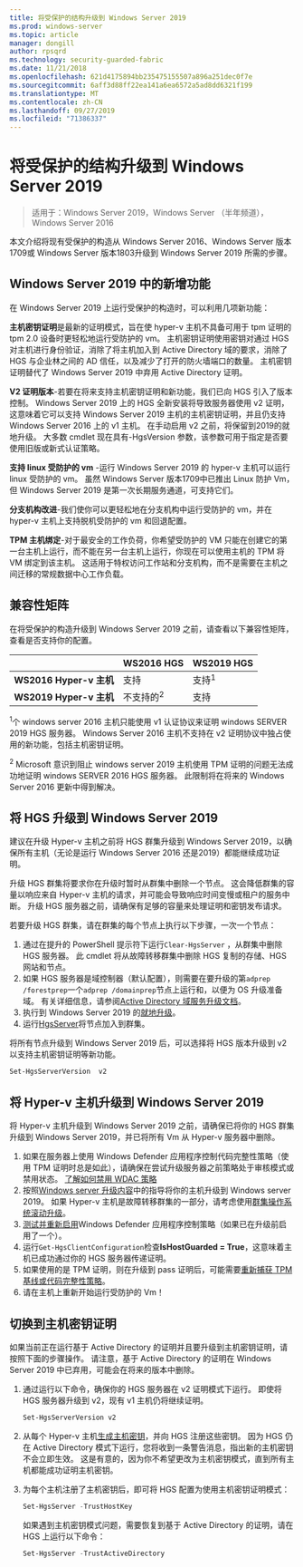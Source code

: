 ```yaml
---
title: 将受保护的结构升级到 Windows Server 2019
ms.prod: windows-server
ms.topic: article
manager: dongill
author: rpsqrd
ms.technology: security-guarded-fabric
ms.date: 11/21/2018
ms.openlocfilehash: 621d4175894bb235475155507a896a251dec0f7e
ms.sourcegitcommit: 6aff3d88ff22ea141a6ea6572a5ad8dd6321f199
ms.translationtype: MT
ms.contentlocale: zh-CN
ms.lasthandoff: 09/27/2019
ms.locfileid: "71386337"
---
```

# <a name="upgrade-a-guarded-fabric-to-windows-server-2019"></a>将受保护的结构升级到 Windows Server 2019

> 适用于：Windows Server 2019，Windows Server （半年频道），Windows Server 2016

本文介绍将现有受保护的构造从 Windows Server 2016、Windows Server 版本1709或 Windows Server 版本1803升级到 Windows Server 2019 所需的步骤。

## <a name="whats-new-in-windows-server-2019"></a>Windows Server 2019 中的新增功能

在 Windows Server 2019 上运行受保护的构造时，可以利用几项新功能：

**主机密钥证明**是最新的证明模式，旨在使 hyper-v 主机不具备可用于 tpm 证明的 tpm 2.0 设备时更轻松地运行受防护的 vm。 主机密钥证明使用密钥对通过 HGS 对主机进行身份验证，消除了将主机加入到 Active Directory 域的要求，消除了 HGS 与企业林之间的 AD 信任，以及减少了打开的防火墙端口的数量。 主机密钥证明替代了 Windows Server 2019 中弃用 Active Directory 证明。

**V2 证明版本**-若要在将来支持主机密钥证明和新功能，我们已向 HGS 引入了版本控制。 Windows Server 2019 上的 HGS 全新安装将导致服务器使用 v2 证明，这意味着它可以支持 Windows Server 2019 主机的主机密钥证明，并且仍支持 Windows Server 2016 上的 v1 主机。 在手动启用 v2 之前，将保留到2019的就地升级。 大多数 cmdlet 现在具有-HgsVersion 参数，该参数可用于指定是否要使用旧版或新式认证策略。

**支持 linux 受防护的 vm** -运行 Windows Server 2019 的 hyper-v 主机可以运行 linux 受防护的 vm。 虽然 Windows Server 版本1709中已推出 Linux 防护 Vm，但 Windows Server 2019 是第一次长期服务通道，可支持它们。

**分支机构改进**-我们使你可以更轻松地在分支机构中运行受防护的 vm，并在 hyper-v 主机上支持脱机受防护的 vm 和回退配置。

**TPM 主机绑定**-对于最安全的工作负荷，你希望受防护的 VM 只能在创建它的第一台主机上运行，而不能在另一台主机上运行，你现在可以使用主机的 TPM 将 VM 绑定到该主机。 这适用于特权访问工作站和分支机构，而不是需要在主机之间迁移的常规数据中心工作负载。

## <a name="compatibility-matrix"></a>兼容性矩阵

在将受保护的构造升级到 Windows Server 2019 之前，请查看以下兼容性矩阵，查看是否支持你的配置。

|  | WS2016 HGS | WS2019 HGS|
|---|---|---|
|**WS2016 Hyper-v 主机** | 支持 | 支持<sup>1</sup>|
|**WS2019 Hyper-v 主机** | 不支持的<sup>2</sup> | 支持|

<sup>1</sup>个 windows server 2016 主机只能使用 v1 认证协议来证明 windows SERVER 2019 HGS 服务器。 Windows Server 2016 主机不支持在 v2 证明协议中独占使用的新功能，包括主机密钥证明。

<sup>2</sup> Microsoft 意识到阻止 windows server 2019 主机使用 TPM 证明的问题无法成功地证明 windows SERVER 2016 HGS 服务器。 此限制将在将来的 Windows Server 2016 更新中得到解决。

## <a name="upgrade-hgs-to-windows-server-2019"></a>将 HGS 升级到 Windows Server 2019

建议在升级 Hyper-v 主机之前将 HGS 群集升级到 Windows Server 2019，以确保所有主机（无论是运行 Windows Server 2016 还是2019）都能继续成功证明。

升级 HGS 群集将要求你在升级时暂时从群集中删除一个节点。 这会降低群集的容量以响应来自 Hyper-v 主机的请求，并可能会导致响应时间变慢或租户的服务中断。 升级 HGS 服务器之前，请确保有足够的容量来处理证明和密钥发布请求。

若要升级 HGS 群集，请在群集的每个节点上执行以下步骤，一次一个节点：

1.  通过在提升的 PowerShell 提示符下运行`Clear-HgsServer` ，从群集中删除 HGS 服务器。 此 cmdlet 将从故障转移群集中删除 HGS 复制的存储、HGS 网站和节点。
2.  如果 HGS 服务器是域控制器（默认配置），则需要在要升级的第`adprep /forestprep`一个`adprep /domainprep`节点上运行和，以便为 OS 升级准备域。 有关详细信息，请参阅[Active Directory 域服务升级文档](https://docs.microsoft.com/windows-server/identity/ad-ds/deploy/upgrade-domain-controllers#supported-in-place-upgrade-paths)。
3.  执行到 Windows Server 2019 的[就地升级](../../get-started-19/install-upgrade-migrate-19.md)。
4.  运行[HgsServer](guarded-fabric-configure-additional-hgs-nodes.md)将节点加入到群集。

将所有节点升级到 Windows Server 2019 后，可以选择将 HGS 版本升级到 v2 以支持主机密钥证明等新功能。

```powershell
Set-HgsServerVersion  v2
```

## <a name="upgrade-hyper-v-hosts-to-windows-server-2019"></a>将 Hyper-v 主机升级到 Windows Server 2019

将 Hyper-v 主机升级到 Windows Server 2019 之前，请确保已将你的 HGS 群集升级到 Windows Server 2019，并已将所有 Vm 从 Hyper-v 服务器中删除。

1.  如果在服务器上使用 Windows Defender 应用程序控制代码完整性策略（使用 TPM 证明时总是如此），请确保在尝试升级服务器之前策略处于审核模式或禁用状态。 [了解如何禁用 WDAC 策略](https://docs.microsoft.com/windows/security/threat-protection/windows-defender-application-control/disable-windows-defender-application-control-policies)
2.  按照[Windows server 升级内容](../../upgrade/upgrade-overview.md)中的指导将你的主机升级到 Windows server 2019。 如果 Hyper-v 主机是故障转移群集的一部分，请考虑使用[群集操作系统滚动升级](../../failover-clustering/Cluster-Operating-System-Rolling-Upgrade.md)。
3.  [测试并重新启用](https://docs.microsoft.com/windows/security/threat-protection/windows-defender-application-control/audit-windows-defender-application-control-policies)Windows Defender 应用程序控制策略（如果已在升级前启用了一个）。
4.  运行`Get-HgsClientConfiguration`检查**IsHostGuarded = True**，这意味着主机已成功通过你的 HGS 服务器传递证明。
5.  如果使用的是 TPM 证明，则在升级到 pass 证明后，可能需要[重新捕获 TPM 基线或代码完整性策略](guarded-fabric-add-host-information-for-tpm-trusted-attestation.md)。
6.  请在主机上重新开始运行受防护的 Vm！

## <a name="switch-to-host-key-attestation"></a>切换到主机密钥证明

如果当前正在运行基于 Active Directory 的证明并且要升级到主机密钥证明，请按照下面的步骤操作。 请注意，基于 Active Directory 的证明在 Windows Server 2019 中已弃用，可能会在将来的版本中删除。

1.  通过运行以下命令，确保你的 HGS 服务器在 v2 证明模式下运行。 即使将 HGS 服务器升级到 v2，现有 v1 主机仍将继续证明。

    ```powershell
    Set-HgsServerVersion v2
    ```

2.  从每个 Hyper-v 主机[生成主机密钥](guarded-fabric-create-host-key.md)，并向 HGS 注册这些密钥。 因为 HGS 仍在 Active Directory 模式下运行，您将收到一条警告消息，指出新的主机密钥不会立即生效。 这是有意的，因为你不希望更改为主机密钥模式，直到所有主机都能成功证明主机密钥。

3.  为每个主机注册了主机密钥后，即可将 HGS 配置为使用主机密钥证明模式：

    ```powershell
    Set-HgsServer -TrustHostKey
    ```

    如果遇到主机密钥模式问题，需要恢复到基于 Active Directory 的证明，请在 HGS 上运行以下命令：

    ```powershell
    Set-HgsServer -TrustActiveDirectory
    ```